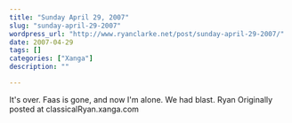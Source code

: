 ```yaml
---
title: "Sunday April 29, 2007"
slug: "sunday-april-29-2007"
wordpress_url: "http://www.ryanclarke.net/post/sunday-april-29-2007/"
date: 2007-04-29
tags: []
categories: ["Xanga"]
description: ""

---
```


It's over.
Faas is gone, and now I'm alone.
We had blast.
Ryan
Originally posted at classicalRyan.xanga.com
